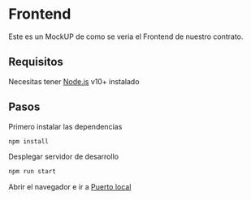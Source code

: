 # Frontend

Este es un MockUP de como se veria el Frontend de nuestro contrato.

## Requisitos 
Necesitas tener [Node.js](https://nodejs.org/) v10+ instalado 

## Pasos
Primero instalar las dependencias 
```sh 
npm install
```
Desplegar servidor de desarrollo

```sh 
npm run start
```
Abrir el navegador e ir a  [Puerto local](http://localhost:8080/) 
